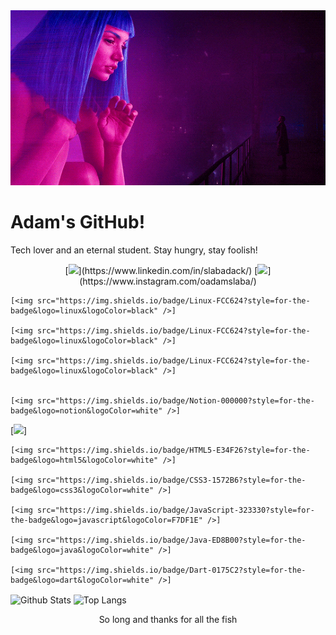 <div align="center">
    <img src=".github/original.gif">
</div>

<h1 align="left">Adam's GitHub!</h1>

<div align="left">
    <p>Tech lover and an eternal student. Stay hungry, stay foolish!</p>
</div>

<div align="center">
    [<img
        src="https://img.shields.io/badge/linkedin-%230077B5.svg?&style=for-the-badge&logo=linkedin&logoColor=white" />](https://www.linkedin.com/in/slabadack/)
    [<img
        src="https://img.shields.io/badge/instagram-%23E4405F.svg?&style=for-the-badge&logo=instagram&logoColor=white" />](https://www.instagram.com/oadamslaba/)
</div>

<div>

    [<img src="https://img.shields.io/badge/Linux-FCC624?style=for-the-badge&logo=linux&logoColor=black" />]

    [<img src="https://img.shields.io/badge/Linux-FCC624?style=for-the-badge&logo=linux&logoColor=black" />]

    [<img src="https://img.shields.io/badge/Linux-FCC624?style=for-the-badge&logo=linux&logoColor=black" />]


    [<img src="https://img.shields.io/badge/Notion-000000?style=for-the-badge&logo=notion&logoColor=white" />]

</div>

<div>
    [<img src="https://img.shields.io/badge/Python-FFD43B?style=for-the-badge&logo=python&logoColor=darkgreen" />]

    [<img src="https://img.shields.io/badge/HTML5-E34F26?style=for-the-badge&logo=html5&logoColor=white" />]

    [<img src="https://img.shields.io/badge/CSS3-1572B6?style=for-the-badge&logo=css3&logoColor=white" />]

    [<img src="https://img.shields.io/badge/JavaScript-323330?style=for-the-badge&logo=javascript&logoColor=F7DF1E" />]

    [<img src="https://img.shields.io/badge/Java-ED8B00?style=for-the-badge&logo=java&logoColor=white" />]

    [<img src="https://img.shields.io/badge/Dart-0175C2?style=for-the-badge&logo=dart&logoColor=white" />]
</div>

<p>
    <img align="center"
        src="https://github-readme-stats.vercel.app/api?username=arslabadack&theme=radical&show_icons=true&count_private=true?&include_all_commits=true"
        alt="Github Stats" height="165" />
    <img align="center"
        src="https://github-readme-stats.vercel.app/api/top-langs/?username=arslabadack&layout=compact&theme=radical"
        alt="Top Langs" height="165" />
</p>

<div align="center">
    <p>So long and thanks for all the fish </p>
</div>